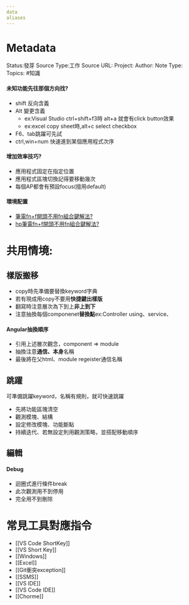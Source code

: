 ```yaml
---
data
aliases
---
```

# Metadata
Status:發芽
Source Type:工作
Source URL:
Project:
Author:
Note Type:
Topics:
#知識 


#### 未知功能先往那個方向找?
  - shift 反向含義
  - Alt 變更含義
    - ex:Visual Studio ctrl+shift+f3時 alt+a 就會有click button效果
    - ex:excel copy sheet時,alt+c select checkbox
  - F6、tab跳躍可先試
  - ctrl,win+num 快速進到某個應用程式次序

#### 增加效率技巧?
  - 應用程式固定在指定位置
  - 應用程式區塊切換記得要移動幾次
  - 每個AP都會有預設focus(擅用default)
#### 環境配置
- [筆電fn+f開頭不用fn組合鍵解法?](http://ailog.tw/lifelog/2021/03/26/function-key/)
- [hp筆電fn+f開頭不用fn組合鍵解法?](https://support.hp.com/tw-zh/document/c03506776)

# 共用情境:
## 樣版搬移
- copy時先準備要替換keyword字典
- 若有現成用copy不要用**快捷鍵出樣版**
- 翻寫時注意層次為下到上**非上到下**
- 注意抽換每個componenet**替換點**ex:Controller using、service、
#### Angular抽換順序
- 引用上述層次觀念，component => module
- 抽換注意**通信、本身**名稱
- 最後將在父html、module regeister通信名稱

## 跳躍
可準備跳躍keyword，名稱有規則，就可快速跳躍
- 先將功能區塊清空
- 觀測模塊、結構
- 設定修改模塊、功能斷點
- 持續迭代、若無設定則用觀測策略，並搭配移動順序

## 編輯
#### Debug
  - 迴圈式進行條件break
  - 此次觀測用不到停用
  - 完全用不到刪除


# 常見工具對應指令
- [[VS Code ShortKey]]
- [[VS Short Key]]
- [[Windows]]
- [[Excel]]
- [[Git衝突exception]]
- [[SSMS]]
- [[VS IDE]]
- [[VS Code IDE]]
- [[Chorme]]
